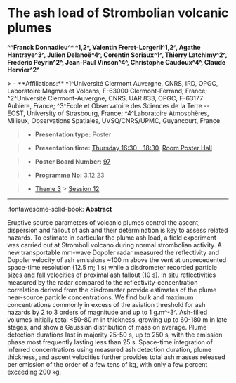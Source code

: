 # The ash load of Strombolian volcanic plumes

**^^Franck Donnadieu^^ ^1,2^, Valentin Freret-Lorgeril^1,2^, Agathe Hantraye^3^, Julien Delanoë^4^, Corentin Soriaux^1^, Thierry Latchimy^2^, Frederic Peyrin^2^, Jean-Paul Vinson^4^, Christophe Caudoux^4^, Claude Hervier^2^**

<!-- more -->> - **Affiliations:** ^1^Université Clermont Auvergne, CNRS, IRD, OPGC, Laboratoire Magmas et Volcans, F-63000 Clermont-Ferrand, France; ^2^Université Clermont-Auvergne, CNRS, UAR 833, OPGC, F-63177 Aubière, France; ^3^Ecole et Observatoire des Sciences de la Terre -- EOST, University of Strasbourg, France; ^4^Laboratoire Atmosphères, Milieux, Observations Spatiales, UVSQ/CNRS/UPMC, Guyancourt, France 

> - **Presentation type:** Poster

> - **Presentation time:** [Thursday 16:30 - 18:30](../sessions_comparison.md#__tabbed_3_6), [Room Poster Hall](../maps_venue.md#__tabbed_1_1)

> - **Poster Board Number:** [97](../map_poster_boards.md#thursday)

> - **Programme No:** 3.12.23

> - [Theme 3](../theme3.md) > [Session 12](../sessions/session-3-12.md)

--- 

:fontawesome-solid-book: **Abstract**

Eruptive source parameters of volcanic plumes control the ascent, dispersion and fallout of ash and their determination is key to assess related hazards. To estimate in particular the plume ash load, a field experiment was carried out at Stromboli volcano during normal strombolian activity. A new transportable mm-wave Doppler radar measured the reflectivity and Doppler velocity of ash emissions ~100 m above the vent at unprecedented space-time resolution (12.5 m; 1 s) while a disdrometer recorded particle sizes and fall velocities of proximal ash fallout (10 s). In situ reflectivities measured by the radar compared to the reflectivity-concentration correlation derived from the disdrometer provide estimates of the plume near-source particle concentrations. We find bulk and maximum concentrations commonly in excess of the aviation threshold for ash hazards by 2 to 3 orders of magnitude and up to 1 g.m^-3^. Ash-filled volumes initially total <50-80 m in thickness, growing up to 60-180 m in late stages, and show a Gaussian distribution of mass on average. Plume detection durations last in majority 25-50 s, up to 250 s, with the emission phase most frequently lasting less than 25 s. Space-time integration of inferred concentrations using measured ash detection duration, plume thickness, and ascent velocities further provides total ash masses released per emission of the order of a few tens of kg, with only a few percent exceeding 200 kg. 

